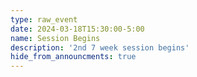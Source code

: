 ```yaml
---
type: raw_event
date: 2024-03-18T15:30:00-5:00
name: Session Begins
description: '2nd 7 week session begins'
hide_from_announcments: true
---
```

